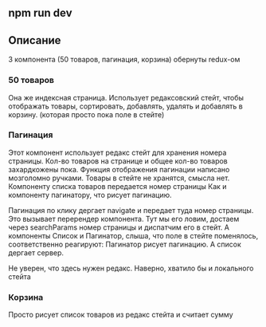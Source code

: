 ## npm run dev

## Описание

3 компонента (50 товаров, пагинация, корзина) обернуты redux-ом

### 50 товаров
Она же индексная страница. Использует редаксовский стейт, чтобы отображать товары, сортировать, добавлять, удалять и добавлять в корзину. (которая просто пока поле в стейте)

### Пагинация
Этот компонент использует редакс стейт для хранения номера страницы. Кол-во товаров на странице и общее кол-во товаров захардкожены пока.
Функция отображения пагинации написано мозголомно ручками.
Товары в стейте не хранятся, смысла нет.
Компоненту списка товаров передается номер страницы
Как и компоненту пагинатору, что рисует пагинацию.

Пагинация по клику дергает navigate и передает туда номер страницы.
Это вызывает перерендер компонента.
Тут мы его ловим, достаем через searchParams номер страницы и диспатчим его в стейт.
А компоненты Список и Пагинатор, слыша, что поле в стейте поменялось, соответственно реагируют:
Пагинатор рисует пагинацию. А список дергает сервер.

Не уверен, что здесь нужен редакс. Наверно, хватило бы и локального стейта

### Корзина
Просто рисует список товаров из редакс стейта и считает сумму